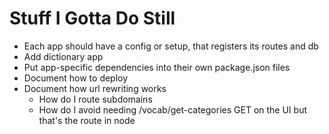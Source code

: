 # Stuff I Gotta Do Still

* Each app should have a config or setup, that registers its routes and db
* Add dictionary app
* Put app-specific dependencies into their own package.json files
* Document how to deploy
* Document how url rewriting works
    * How do I route subdomains
    * How do I avoid needing /vocab/get-categories GET on the UI but that's the route in node
